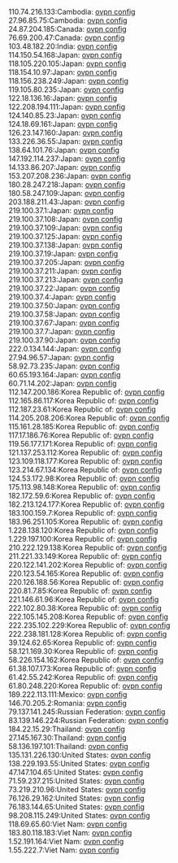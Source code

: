 110.74.216.133:Cambodia: [ovpn config](vpn/110_74_216_133.ovpn)  
27.96.85.75:Cambodia: [ovpn config](vpn/27_96_85_75.ovpn)  
24.87.204.185:Canada: [ovpn config](vpn/24_87_204_185.ovpn)  
76.69.200.47:Canada: [ovpn config](vpn/76_69_200_47.ovpn)  
103.48.182.20:India: [ovpn config](vpn/103_48_182_20.ovpn)  
114.150.54.168:Japan: [ovpn config](vpn/114_150_54_168.ovpn)  
118.105.220.105:Japan: [ovpn config](vpn/118_105_220_105.ovpn)  
118.154.10.97:Japan: [ovpn config](vpn/118_154_10_97.ovpn)  
118.156.238.249:Japan: [ovpn config](vpn/118_156_238_249.ovpn)  
119.105.80.235:Japan: [ovpn config](vpn/119_105_80_235.ovpn)  
122.18.136.16:Japan: [ovpn config](vpn/122_18_136_16.ovpn)  
122.208.194.111:Japan: [ovpn config](vpn/122_208_194_111.ovpn)  
124.140.85.23:Japan: [ovpn config](vpn/124_140_85_23.ovpn)  
124.18.69.161:Japan: [ovpn config](vpn/124_18_69_161.ovpn)  
126.23.147.160:Japan: [ovpn config](vpn/126_23_147_160.ovpn)  
133.226.36.55:Japan: [ovpn config](vpn/133_226_36_55.ovpn)  
138.64.101.76:Japan: [ovpn config](vpn/138_64_101_76.ovpn)  
147.192.114.237:Japan: [ovpn config](vpn/147_192_114_237.ovpn)  
14.133.86.207:Japan: [ovpn config](vpn/14_133_86_207.ovpn)  
153.207.208.236:Japan: [ovpn config](vpn/153_207_208_236.ovpn)  
180.28.247.218:Japan: [ovpn config](vpn/180_28_247_218.ovpn)  
180.58.247.109:Japan: [ovpn config](vpn/180_58_247_109.ovpn)  
203.188.211.43:Japan: [ovpn config](vpn/203_188_211_43.ovpn)  
219.100.37.1:Japan: [ovpn config](vpn/219_100_37_1.ovpn)  
219.100.37.108:Japan: [ovpn config](vpn/219_100_37_108.ovpn)  
219.100.37.109:Japan: [ovpn config](vpn/219_100_37_109.ovpn)  
219.100.37.125:Japan: [ovpn config](vpn/219_100_37_125.ovpn)  
219.100.37.138:Japan: [ovpn config](vpn/219_100_37_138.ovpn)  
219.100.37.19:Japan: [ovpn config](vpn/219_100_37_19.ovpn)  
219.100.37.205:Japan: [ovpn config](vpn/219_100_37_205.ovpn)  
219.100.37.211:Japan: [ovpn config](vpn/219_100_37_211.ovpn)  
219.100.37.213:Japan: [ovpn config](vpn/219_100_37_213.ovpn)  
219.100.37.22:Japan: [ovpn config](vpn/219_100_37_22.ovpn)  
219.100.37.4:Japan: [ovpn config](vpn/219_100_37_4.ovpn)  
219.100.37.50:Japan: [ovpn config](vpn/219_100_37_50.ovpn)  
219.100.37.58:Japan: [ovpn config](vpn/219_100_37_58.ovpn)  
219.100.37.67:Japan: [ovpn config](vpn/219_100_37_67.ovpn)  
219.100.37.7:Japan: [ovpn config](vpn/219_100_37_7.ovpn)  
219.100.37.90:Japan: [ovpn config](vpn/219_100_37_90.ovpn)  
222.0.134.144:Japan: [ovpn config](vpn/222_0_134_144.ovpn)  
27.94.96.57:Japan: [ovpn config](vpn/27_94_96_57.ovpn)  
58.92.73.235:Japan: [ovpn config](vpn/58_92_73_235.ovpn)  
60.65.193.164:Japan: [ovpn config](vpn/60_65_193_164.ovpn)  
60.71.14.202:Japan: [ovpn config](vpn/60_71_14_202.ovpn)  
112.147.200.186:Korea Republic of: [ovpn config](vpn/112_147_200_186.ovpn)  
112.165.86.117:Korea Republic of: [ovpn config](vpn/112_165_86_117.ovpn)  
112.187.23.61:Korea Republic of: [ovpn config](vpn/112_187_23_61.ovpn)  
114.205.208.206:Korea Republic of: [ovpn config](vpn/114_205_208_206.ovpn)  
115.161.28.185:Korea Republic of: [ovpn config](vpn/115_161_28_185.ovpn)  
117.17.186.76:Korea Republic of: [ovpn config](vpn/117_17_186_76.ovpn)  
119.56.177.171:Korea Republic of: [ovpn config](vpn/119_56_177_171.ovpn)  
121.137.253.112:Korea Republic of: [ovpn config](vpn/121_137_253_112.ovpn)  
123.109.118.177:Korea Republic of: [ovpn config](vpn/123_109_118_177.ovpn)  
123.214.67.134:Korea Republic of: [ovpn config](vpn/123_214_67_134.ovpn)  
124.53.172.98:Korea Republic of: [ovpn config](vpn/124_53_172_98.ovpn)  
175.113.98.148:Korea Republic of: [ovpn config](vpn/175_113_98_148.ovpn)  
182.172.59.6:Korea Republic of: [ovpn config](vpn/182_172_59_6.ovpn)  
182.213.124.177:Korea Republic of: [ovpn config](vpn/182_213_124_177.ovpn)  
183.100.159.7:Korea Republic of: [ovpn config](vpn/183_100_159_7.ovpn)  
183.96.251.105:Korea Republic of: [ovpn config](vpn/183_96_251_105.ovpn)  
1.228.138.120:Korea Republic of: [ovpn config](vpn/1_228_138_120.ovpn)  
1.229.197.100:Korea Republic of: [ovpn config](vpn/1_229_197_100.ovpn)  
210.222.129.138:Korea Republic of: [ovpn config](vpn/210_222_129_138.ovpn)  
211.221.33.149:Korea Republic of: [ovpn config](vpn/211_221_33_149.ovpn)  
220.122.141.202:Korea Republic of: [ovpn config](vpn/220_122_141_202.ovpn)  
220.123.54.165:Korea Republic of: [ovpn config](vpn/220_123_54_165.ovpn)  
220.126.188.56:Korea Republic of: [ovpn config](vpn/220_126_188_56.ovpn)  
220.81.7.85:Korea Republic of: [ovpn config](vpn/220_81_7_85.ovpn)  
221.146.61.96:Korea Republic of: [ovpn config](vpn/221_146_61_96.ovpn)  
222.102.80.38:Korea Republic of: [ovpn config](vpn/222_102_80_38.ovpn)  
222.105.145.208:Korea Republic of: [ovpn config](vpn/222_105_145_208.ovpn)  
222.235.102.229:Korea Republic of: [ovpn config](vpn/222_235_102_229.ovpn)  
222.238.181.128:Korea Republic of: [ovpn config](vpn/222_238_181_128.ovpn)  
39.124.62.65:Korea Republic of: [ovpn config](vpn/39_124_62_65.ovpn)  
58.121.169.30:Korea Republic of: [ovpn config](vpn/58_121_169_30.ovpn)  
58.226.154.162:Korea Republic of: [ovpn config](vpn/58_226_154_162.ovpn)  
61.38.107.173:Korea Republic of: [ovpn config](vpn/61_38_107_173.ovpn)  
61.42.55.242:Korea Republic of: [ovpn config](vpn/61_42_55_242.ovpn)  
61.80.248.220:Korea Republic of: [ovpn config](vpn/61_80_248_220.ovpn)  
189.222.113.111:Mexico: [ovpn config](vpn/189_222_113_111.ovpn)  
146.70.205.2:Romania: [ovpn config](vpn/146_70_205_2.ovpn)  
79.137.141.245:Russian Federation: [ovpn config](vpn/79_137_141_245.ovpn)  
83.139.146.224:Russian Federation: [ovpn config](vpn/83_139_146_224.ovpn)  
184.22.15.29:Thailand: [ovpn config](vpn/184_22_15_29.ovpn)  
27.145.167.30:Thailand: [ovpn config](vpn/27_145_167_30.ovpn)  
58.136.197.101:Thailand: [ovpn config](vpn/58_136_197_101.ovpn)  
135.131.226.130:United States: [ovpn config](vpn/135_131_226_130.ovpn)  
138.229.193.55:United States: [ovpn config](vpn/138_229_193_55.ovpn)  
47.147.104.65:United States: [ovpn config](vpn/47_147_104_65.ovpn)  
71.59.237.215:United States: [ovpn config](vpn/71_59_237_215.ovpn)  
73.219.210.96:United States: [ovpn config](vpn/73_219_210_96.ovpn)  
76.126.29.162:United States: [ovpn config](vpn/76_126_29_162.ovpn)  
76.183.144.65:United States: [ovpn config](vpn/76_183_144_65.ovpn)  
98.208.115.249:United States: [ovpn config](vpn/98_208_115_249.ovpn)  
118.69.65.60:Viet Nam: [ovpn config](vpn/118_69_65_60.ovpn)  
183.80.118.183:Viet Nam: [ovpn config](vpn/183_80_118_183.ovpn)  
1.52.191.164:Viet Nam: [ovpn config](vpn/1_52_191_164.ovpn)  
1.55.222.7:Viet Nam: [ovpn config](vpn/1_55_222_7.ovpn)  
